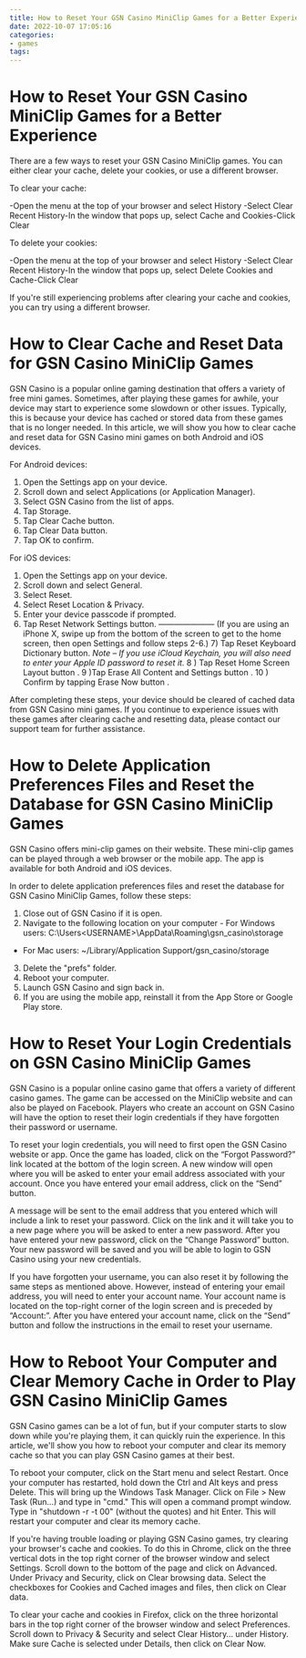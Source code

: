 ```yaml
---
title: How to Reset Your GSN Casino MiniClip Games for a Better Experience
date: 2022-10-07 17:05:16
categories:
- games
tags:
---
```



#  How to Reset Your GSN Casino MiniClip Games for a Better Experience

There are a few ways to reset your GSN Casino MiniClip games. You can either clear your cache, delete your cookies, or use a different browser.

To clear your cache:

-Open the menu at the top of your browser and select History
-Select Clear Recent History-In the window that pops up, select Cache and Cookies-Click Clear

To delete your cookies:

-Open the menu at the top of your browser and select History
-Select Clear Recent History-In the window that pops up, select Delete Cookies and Cache-Click Clear

If you're still experiencing problems after clearing your cache and cookies, you can try using a different browser.

#  How to Clear Cache and Reset Data for GSN Casino MiniClip Games 

GSN Casino is a popular online gaming destination that offers a variety of free mini games. Sometimes, after playing these games for awhile, your device may start to experience some slowdown or other issues. Typically, this is because your device has cached or stored data from these games that is no longer needed. In this article, we will show you how to clear cache and reset data for GSN Casino mini games on both Android and iOS devices.

For Android devices:

1) Open the Settings app on your device.
2) Scroll down and select Applications (or Application Manager).
3) Select GSN Casino from the list of apps.
4) Tap Storage.
5) Tap Clear Cache button.
6) Tap Clear Data button.
7) Tap OK to confirm.

For iOS devices:

1) Open the Settings app on your device.
2) Scroll down and select General.
3) Select Reset.
4) Select Reset Location & Privacy.
5) Enter your device passcode if prompted.
6) Tap Reset Network Settings button. ———————  (If you are using an iPhone X, swipe up from the bottom of the screen to get to the home screen, then open Settings and follow steps 2-6.)   7) Tap Reset Keyboard Dictionary button. *Note – If you use iCloud Keychain, you will also need to enter your Apple ID password to reset it.* 8 ) Tap Reset Home Screen Layout button . 9 )Tap Erase All Content and Settings button . 10 ) Confirm by tapping Erase Now button .

After completing these steps, your device should be cleared of cached data from GSN Casino mini games. If you continue to experience issues with these games after clearing cache and resetting data, please contact our support team for further assistance.

#  How to Delete Application Preferences Files and Reset the Database for GSN Casino MiniClip Games 

GSN Casino offers mini-clip games on their website. These mini-clip games can be played through a web browser or the mobile app. The app is available for both Android and iOS devices.

In order to delete application preferences files and reset the database for GSN Casino MiniClip Games, follow these steps:

1. Close out of GSN Casino if it is open.
2. Navigate to the following location on your computer - For Windows users: C:\Users\<USERNAME>\AppData\Roaming\gsn_casino\storage
- For Mac users: ~/Library/Application Support/gsn_casino/storage
3. Delete the "prefs" folder.
4. Reboot your computer.
5. Launch GSN Casino and sign back in.
6. If you are using the mobile app, reinstall it from the App Store or Google Play store.

#  How to Reset Your Login Credentials on GSN Casino MiniClip Games 

GSN Casino is a popular online casino game that offers a variety of different casino games. The game can be accessed on the MiniClip website and can also be played on Facebook. Players who create an account on GSN Casino will have the option to reset their login credentials if they have forgotten their password or username.

To reset your login credentials, you will need to first open the GSN Casino website or app. Once the game has loaded, click on the “Forgot Password?” link located at the bottom of the login screen. A new window will open where you will be asked to enter your email address associated with your account. Once you have entered your email address, click on the “Send” button.

A message will be sent to the email address that you entered which will include a link to reset your password. Click on the link and it will take you to a new page where you will be asked to enter a new password. After you have entered your new password, click on the “Change Password” button. Your new password will be saved and you will be able to login to GSN Casino using your new credentials.

If you have forgotten your username, you can also reset it by following the same steps as mentioned above. However, instead of entering your email address, you will need to enter your account name. Your account name is located on the top-right corner of the login screen and is preceded by “Account:”. After you have entered your account name, click on the “Send” button and follow the instructions in the email to reset your username.

#  How to Reboot Your Computer and Clear Memory Cache in Order to Play GSN Casino MiniClip Games

GSN Casino games can be a lot of fun, but if your computer starts to slow down while you're playing them, it can quickly ruin the experience. In this article, we'll show you how to reboot your computer and clear its memory cache so that you can play GSN Casino games at their best.

To reboot your computer, click on the Start menu and select Restart. Once your computer has restarted, hold down the Ctrl and Alt keys and press Delete. This will bring up the Windows Task Manager. Click on File > New Task (Run...) and type in "cmd." This will open a command prompt window. Type in "shutdown -r -t 00" (without the quotes) and hit Enter. This will restart your computer and clear its memory cache.

If you're having trouble loading or playing GSN Casino games, try clearing your browser's cache and cookies. To do this in Chrome, click on the three vertical dots in the top right corner of the browser window and select Settings. Scroll down to the bottom of the page and click on Advanced. Under Privacy and Security, click on Clear browsing data. Select the checkboxes for Cookies and Cached images and files, then click on Clear data.

To clear your cache and cookies in Firefox, click on the three horizontal bars in the top right corner of the browser window and select Preferences. Scroll down to Privacy & Security and select Clear History… under History. Make sure Cache is selected under Details, then click on Clear Now.